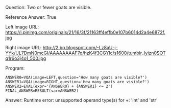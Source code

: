 Question: Two or fewer goats are visible.

Reference Answer: True

Left image URL: https://i.pinimg.com/originals/21/16/3f/21163ff4effb0e107b6014d2a4e6872f.jpg

Right image URL: http://2.bp.blogspot.com/-Lz8aU-j-YYk/UL7DmN0mcGI/AAAAAAAAF7o/hzK4f3CGYlc/s1600/tumblr_lyizn0SOTq1r6o3j4o1_500.jpg

Program:

```
ANSWER0=VQA(image=LEFT,question='How many goats are visible?')
ANSWER1=VQA(image=RIGHT,question='How many goats are visible?')
ANSWER2=EVAL(expr='{ANSWER0} + {ANSWER1} <= 2')
FINAL_ANSWER=RESULT(var=ANSWER2)
```
Answer: Runtime error: unsupported operand type(s) for +: 'int' and 'str'

